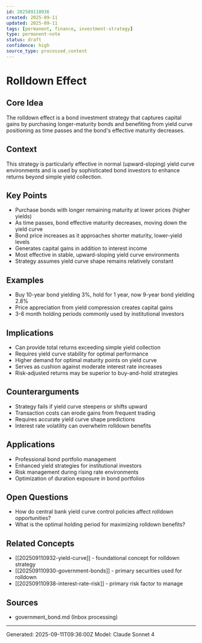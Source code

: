 ```yaml
---
id: 202509110936
created: 2025-09-11
updated: 2025-09-11
tags: [permanent, finance, investment-strategy]
type: permanent-note
status: draft
confidence: high
source_type: processed_content
---
```


# Rolldown Effect

## Core Idea
The rolldown effect is a bond investment strategy that captures capital gains by purchasing longer-maturity bonds and benefiting from yield curve positioning as time passes and the bond's effective maturity decreases.

## Context
This strategy is particularly effective in normal (upward-sloping) yield curve environments and is used by sophisticated bond investors to enhance returns beyond simple yield collection.

## Key Points
- Purchase bonds with longer remaining maturity at lower prices (higher yields)
- As time passes, bond effective maturity decreases, moving down the yield curve
- Bond price increases as it approaches shorter maturity, lower-yield levels
- Generates capital gains in addition to interest income
- Most effective in stable, upward-sloping yield curve environments
- Strategy assumes yield curve shape remains relatively constant

## Examples
- Buy 10-year bond yielding 3%, hold for 1 year, now 9-year bond yielding 2.8%
- Price appreciation from yield compression creates capital gains
- 3-6 month holding periods commonly used by institutional investors

## Implications
- Can provide total returns exceeding simple yield collection
- Requires yield curve stability for optimal performance
- Higher demand for optimal maturity points on yield curve
- Serves as cushion against moderate interest rate increases
- Risk-adjusted returns may be superior to buy-and-hold strategies

## Counterarguments
- Strategy fails if yield curve steepens or shifts upward
- Transaction costs can erode gains from frequent trading
- Requires accurate yield curve shape predictions
- Interest rate volatility can overwhelm rolldown benefits

## Applications
- Professional bond portfolio management
- Enhanced yield strategies for institutional investors
- Risk management during rising rate environments
- Optimization of duration exposure in bond portfolios

## Open Questions
- How do central bank yield curve control policies affect rolldown opportunities?
- What is the optimal holding period for maximizing rolldown benefits?

## Related Concepts
- [[202509110932-yield-curve]] - foundational concept for rolldown strategy
- [[202509110930-government-bonds]] - primary securities used for rolldown
- [[202509110938-interest-rate-risk]] - primary risk factor to manage

## Sources
- government_bond.md (Inbox processing)

---
Generated: 2025-09-11T09:36:00Z
Model: Claude Sonnet 4